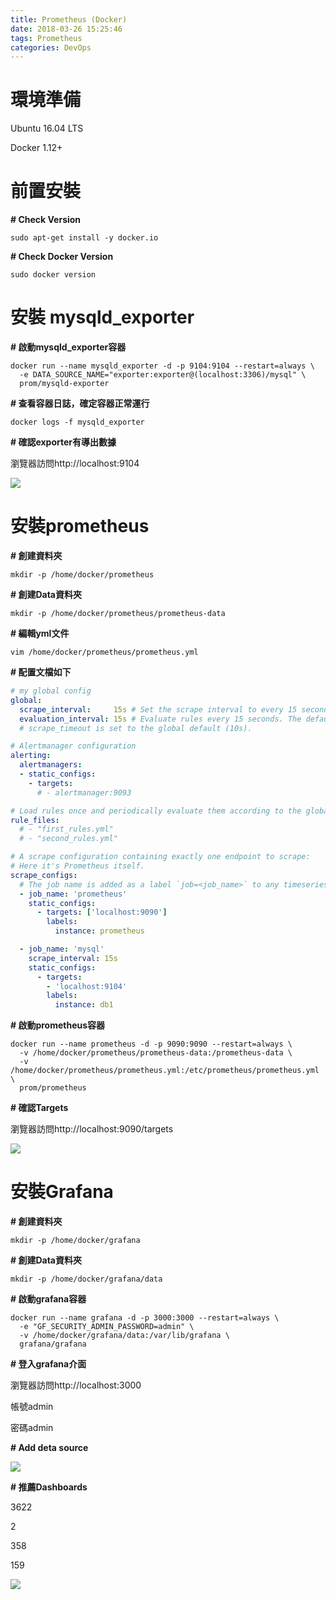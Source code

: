 ```yaml
---
title: Prometheus (Docker)
date: 2018-03-26 15:25:46
tags: Prometheus
categories: DevOps
---
```


# **環境準備**

Ubuntu 16.04 LTS

Docker 1.12+

<!-- more -->

# **前置安裝**

**# Check Version**
```linux
sudo apt-get install -y docker.io
```

**# Check Docker Version**
```linux
sudo docker version
```

# **安裝 mysqld_exporter**

**# 啟動mysqld_exporter容器**
```linux
docker run --name mysqld_exporter -d -p 9104:9104 --restart=always \
  -e DATA_SOURCE_NAME="exporter:exporter@(localhost:3306)/mysql" \
  prom/mysqld-exporter
```

**# 查看容器日誌，確定容器正常運行**
```linux
docker logs -f mysqld_exporter
```

**# 確認exporter有導出數據**

瀏覽器訪問http://localhost:9104

![](https://i.imgur.com/4B8EoJJ.png)


# **安裝prometheus**

**# 創建資料夾**
```linux
mkdir -p /home/docker/prometheus
```

**# 創建Data資料夾**
```linux
mkdir -p /home/docker/prometheus/prometheus-data
```

**# 編輯yml文件**
```linux
vim /home/docker/prometheus/prometheus.yml
```

**# 配置文檔如下**
```yaml
# my global config
global:
  scrape_interval:     15s # Set the scrape interval to every 15 seconds. Default is every 1 minute.
  evaluation_interval: 15s # Evaluate rules every 15 seconds. The default is every 1 minute.
  # scrape_timeout is set to the global default (10s).

# Alertmanager configuration
alerting:
  alertmanagers:
  - static_configs:
    - targets:
      # - alertmanager:9093

# Load rules once and periodically evaluate them according to the global 'evaluation_interval'.
rule_files:
  # - "first_rules.yml"
  # - "second_rules.yml"

# A scrape configuration containing exactly one endpoint to scrape:
# Here it's Prometheus itself.
scrape_configs:
  # The job name is added as a label `job=<job_name>` to any timeseries scraped from this config.
  - job_name: 'prometheus'
    static_configs:
      - targets: ['localhost:9090']
        labels:
          instance: prometheus

  - job_name: 'mysql'
    scrape_interval: 15s
    static_configs:
      - targets:
        - 'localhost:9104'
        labels:
          instance: db1

```

**# 啟動prometheus容器**
```linux
docker run --name prometheus -d -p 9090:9090 --restart=always \
  -v /home/docker/prometheus/prometheus-data:/prometheus-data \
  -v /home/docker/prometheus/prometheus.yml:/etc/prometheus/prometheus.yml \
  prom/prometheus
```

**# 確認Targets**

瀏覽器訪問http://localhost:9090/targets

![](https://i.imgur.com/2sW4Eiv.png)


# **安裝Grafana**

**# 創建資料夾**
```linux
mkdir -p /home/docker/grafana
```

**# 創建Data資料夾**
```linux
mkdir -p /home/docker/grafana/data
```

**# 啟動grafana容器**
```linux
docker run --name grafana -d -p 3000:3000 --restart=always \
  -e "GF_SECURITY_ADMIN_PASSWORD=admin" \
  -v /home/docker/grafana/data:/var/lib/grafana \
  grafana/grafana
```

**# 登入grafana介面**

瀏覽器訪問http://localhost:3000

帳號admin

密碼admin

**# Add deta source**

![](https://i.imgur.com/tEIjOpA.png)


**# 推薦Dashboards**

3622

2

358

159

![](https://i.imgur.com/z3f3IlX.png)